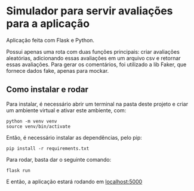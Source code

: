# Simulador para servir avaliações para a aplicação

Aplicação feita com Flask e Python.

Possui apenas uma rota com duas funções principais: criar avaliações aleatórias, adicionando essas avaliações em um arquivo csv e retornar essas avaliações.
Para gerar os comentários, foi utilizado a lib Faker, que fornece dados fake, apenas para mockar.

## Como instalar e rodar

Para instalar, é necessário abrir um terminal na pasta deste projeto e criar um ambiente virtual e ativar este ambiente, com:

```
python -m venv venv
source venv/bin/activate
```

Então, é necessário instalar as dependências, pelo pip:

```
pip install -r requirements.txt
```

Para rodar, basta dar o seguinte comando:

```
flask run
```

E então, a aplicação estará rodando em [localhost:5000](http://localhostt:5000)
